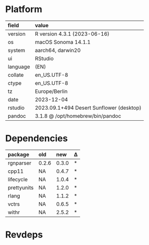 # Platform

|field    |value                                    |
|:--------|:----------------------------------------|
|version  |R version 4.3.1 (2023-06-16)             |
|os       |macOS Sonoma 14.1.1                      |
|system   |aarch64, darwin20                        |
|ui       |RStudio                                  |
|language |(EN)                                     |
|collate  |en_US.UTF-8                              |
|ctype    |en_US.UTF-8                              |
|tz       |Europe/Berlin                            |
|date     |2023-12-04                               |
|rstudio  |2023.09.1+494 Desert Sunflower (desktop) |
|pandoc   |3.1.8 @ /opt/homebrew/bin/pandoc         |

# Dependencies

|package     |old   |new   |Δ  |
|:-----------|:-----|:-----|:--|
|rgnparser   |0.2.6 |0.3.0 |*  |
|cpp11       |NA    |0.4.7 |*  |
|lifecycle   |NA    |1.0.4 |*  |
|prettyunits |NA    |1.2.0 |*  |
|rlang       |NA    |1.1.2 |*  |
|vctrs       |NA    |0.6.5 |*  |
|withr       |NA    |2.5.2 |*  |

# Revdeps


